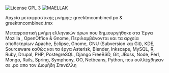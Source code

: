 ![License GPL 3][badge-license]
![MAELLAK][maellak-badge]

Αρχεία μεταφραστικής μνήμης:
greektmcombined.po & greektmcombined.tmx

Μεταφραστική μνήμη ελληνικών όρων που δημιουργήθηκε στα Έργα Mozilla , OpenOffice & Gnome, Περιλαμβάνονται και τα αρχεία 
αποθετηρίων Apache, Eclipse, Gnome, GNU (Subversion και Git), KDE, Sourceware καθώς και τα έργα Asterisk, Blender, Inkscape, MySQL, R, Ruby, Drupal, PHP, PostegreSQL, Django FreeBSD, Git, JBoss, Node, Perl,
Mongo, Rails, Spring, Symphony, OO, Netbeans, Python, που συλλέχθηκαν σε .po απο τον Διομήδη Σπινέλλη

[badge-license]: https://opensource.ellak.gr/wp-content/uploads/sites/5/2015/12/gpl3.svg
[maellak-badge]: https://opensource.ellak.gr/wp-content/uploads/sites/5/2015/12/ma-ellak.png
